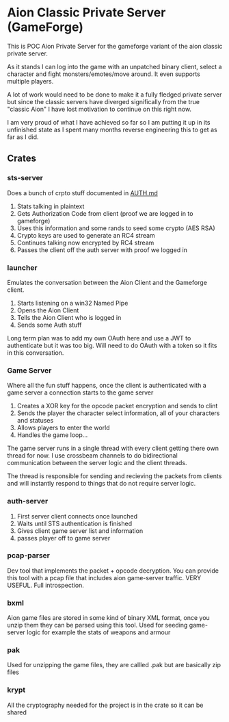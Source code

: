 # Aion Classic Private Server (GameForge)

This is POC Aion Private Server for the gameforge variant of the aion classic private server. 

As it stands I can log into the game with an unpatched binary client, select a character and fight monsters/emotes/move around. It even supports multiple players.

A lot of work would need to be done to make it a fully fledged private server but since the classic servers have diverged significally from the true "classic Aion" I have lost motivation to continue on this right now.

I am very proud of what I have achieved so far so I am putting it up in its unfinished state as I spent many months reverse engineering this to get as far as I did.

## Crates

### sts-server

Does a bunch of crpto stuff documented in [AUTH.md](./docs/AUTH.md)

1. Stats talking in plaintext 
2. Gets Authorization Code from client (proof we are logged in to gameforge)
2. Uses this information and some rands to seed some crypto (AES RSA)
3. Crypto keys are used to generate an RC4 stream
4. Continues talking now encrypted by RC4 stream
5. Passes the client off the auth server with proof we logged in

### launcher

Emulates the conversation between the Aion Client and the Gameforge client.

1. Starts listening on a win32 Named Pipe
2. Opens the Aion Client
3. Tells the Aion Client who is logged in
4. Sends some Auth stuff

Long term plan was to add my own OAuth here and use a JWT to authenticate but it was too big. Will need to do OAuth with a token so it fits in this conversation.

### Game Server

Where all the fun stuff happens, once the client is authenticated with a game server a connection starts to the game server

1. Creates a XOR key for the opcode packet encryption and sends to clint
2. Sends the player the character select information, all of your characters and statuses
3. Allows players to enter the world
4. Handles the game loop...

The game server runs in a single thread with every client getting there own thread for now. I use crossbeam channels to do bidirectional communication between the server logic and the client threads.

The thread is responsible for sending and recieving the packets from clients and will instantly respond to things that do not require server logic.

### auth-server

1. First server client connects once launched
2. Waits until STS authentication is finished
3. Gives client game server list and information
4. passes player off to game server

### pcap-parser

Dev tool that implements the packet + opcode decryption. You can provide this tool with a pcap file that includes aion game-server traffic. VERY USEFUL. Full introspection.

### bxml

Aion game files are stored in some kind of binary XML format, once you unzip them they can be parsed using this tool. Used for seeding game-server logic for example the stats of weapons and armour

### pak

Used for unzipping the game files, they are callled .pak but are basically zip files

### krypt

All the cryptography needed for the project is in the crate so it can be shared






